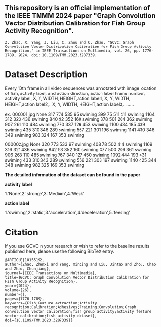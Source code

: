 This repository is an official implementation of the IEEE TMMM 2024 paper "Graph Convolution Vector Distribution Calibration for Fish Group Activity Recognition".
---

    Z. Zhao, X. Yang, J. Liu, C. Zhou and C. Zhao, "GCVC: Graph Convolution Vector Distribution Calibration for Fish Group Activity Recognition," in IEEE Transactions on Multimedia, vol. 26, pp. 1776-1789, 2024, doi: 10.1109/TMM.2023.3287339. 


# Dataset Description

Every 10th frame in all video sequences was annotated with image location of fish, activity label, and action direction, action label
Frame number, activity label, X, Y, WIDTH, HEIGHT,action label1, X, Y, WIDTH, HEIGHT,action label2，X, Y, WIDTH, HEIGHT,action label3，……

ex. 000001.jpg None 317 774 535 95 swiming 399 75 511 411 swiming 1164 312 323 436 swiming 840 92 352 160 swiming 378 501 204 362 swiming 907 261 110 484 swiming 770 337 126 453 swiming 1100 434 185 439 swiming 435 310 346 289 swiming 567 221 301 196 swiming 1141 430 346 349 swiming 983 324 167 353 swiming 

000002.jpg None 320 773 533 97 swiming 408 78 502 414 swiming 1169 316 321 436 swiming 842 93 352 160 swiming 377 500 206 361 swiming 906 263 110 485 swiming 767 340 127 450 swiming 1092 444 193 431 swiming 433 310 343 289 swiming 566 221 303 197 swiming 1140 425 344 348 swiming 982 325 169 353 swiming 

**The detailed information of the dataset can be found in the paper**

**activity label**

1.'None',2.'stronge',3.'Medium',4.'Weak'

**action label**

1.'swiming',2.'static',3.'acceleration',4.'deceleration',5.'feeding'


# Citation

If you use GCVC in your research or wish to refer to the baseline results published here, please use the following BibTeX entry.

    @ARTICLE{10155192,
    author={Zhao, Zhenxi and Yang, Xinting and Liu, Jintao and Zhou, Chao and Zhao, Chunjiang},
    journal={IEEE Transactions on Multimedia}, 
    title={GCVC: Graph Convolution Vector Distribution Calibration for Fish Group Activity Recognition}, 
    year={2024},
    volume={26},
    number={},
    pages={1776-1789},
    keywords={Fish;Feature extraction;Activity recognition;Calibration;Adhesives;Training;Convolution;Graph convolution vector calibration;fish group activity;activity feature 
    vector calibration;fish activity dataset},
    doi={10.1109/TMM.2023.3287339}}

